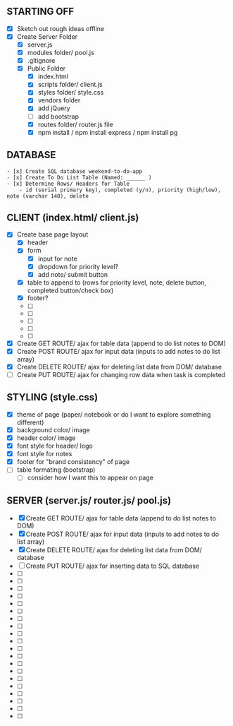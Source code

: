 ## STARTING OFF
- [x] Sketch out rough ideas offline
- [x] Create Server Folder
    - [x] server.js
    - [x] modules folder/ pool.js
    - [x] .gitignore
    - [x] Public Folder
        - [x] index.html
        - [x] scripts folder/ client.js
        - [x] styles folder/ style.css
        - [x] vendors folder
        - [x] add jQuery
        - [ ] add bootstrap
        - [x] routes folder/ router.js file
        - [x] npm install / npm install express / npm install pg

## DATABASE
    - [x] Create SQL database weekend-to-do-app
    - [x] Create To Do List Table (Named: ______ )
    - [x] Determine Rows/ Headers for Table
        - id (serial primary key), completed (y/n), priority (high/low), note (varchar 140), delete

## CLIENT (index.html/ client.js)
- [x] Create base page layout
    - [x] header
    - [x] form
        - [x] input for note
        - [x] dropdown for priority level?
        - [x] add note/ submit button
    - [x] table to append to (rows for priority level, note, delete button, completed button/check box)
    - [x] footer?
    - [ ]
    - [ ]
    - [ ]
    - [ ]
    - [ ]
- [x] Create GET ROUTE/ ajax for table data (append to do list notes to DOM)
- [x] Create POST ROUTE/ ajax for input data (inputs to add notes to do list array)
- [x] Create DELETE ROUTE/ ajax for deleting list data from DOM/ database
- [ ] Create PUT ROUTE/ ajax for changing row data when task is completed

## STYLING (style.css)
- [x] theme of page (paper/ notebook or do I want to explore something different)
- [x] background color/ image 
- [x] header color/ image
- [x] font style for header/ logo
- [x] font style for notes
- [x] footer for "brand consistency" of page
- [ ] table formating (bootstrap)
    -[ ] consider how I want this to appear on page

## SERVER (server.js/ router.js/ pool.js)
- [x] Create GET ROUTE/ ajax for table data (append to do list notes to DOM)
- [x] Create POST ROUTE/ ajax for input data (inputs to add notes to do list array)
- [x] Create DELETE ROUTE/ ajax for deleting list data from DOM/ database
- [ ] Create PUT ROUTE/ ajax for inserting data to SQL database
- [ ]
- [ ]
- [ ]
- [ ]
- [ ]
- [ ]
- [ ]
- [ ]
- [ ]
- [ ]
- [ ]
- [ ]
- [ ]
- [ ]
- [ ]
- [ ]
- [ ]
- [ ]
- [ ]
- [ ]